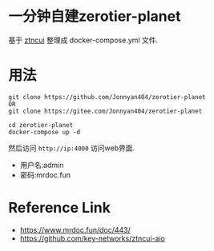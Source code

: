 
# 一分钟自建zerotier-planet

基于 [ztncui](https://github.com/key-networks/ztncui-aio) 整理成 docker-compose.yml 文件.

# 用法

```
git clone https://github.com/Jonnyan404/zerotier-planet
OR
git clone https://gitee.com/Jonnyan404/zerotier-planet

cd zerotier-planet
docker-compose up -d
```

然后访问 `http://ip:4000` 访问web界面.
- 用户名:admin
- 密码:mrdoc.fun


# Reference Link

- <https://www.mrdoc.fun/doc/443/>
- <https://github.com/key-networks/ztncui-aio>
